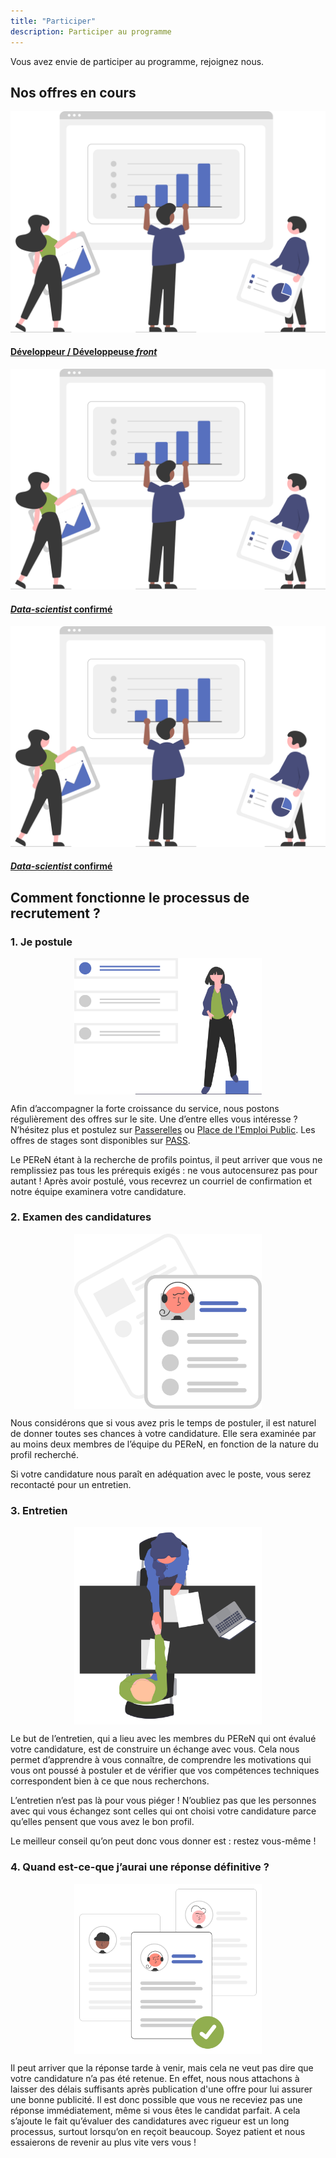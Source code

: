 ```yaml
---
title: "Participer"
description: Participer au programme
---
```


Vous avez envie de participer au programme, rejoignez nous.


## Nos offres en cours

<div class="fr-grid-row fr-grid-row--gutters fr-grid-row--center recrutements fr-my-0">
    <div class="fr-col-6 fr-col-lg-3">
        <div class="fr-tile fr-enlarge-link">
            <div class="fr-tile__img">
                <img src="undraw_Data_re_80ws.svg" class="fr-responsive-img" titre="Développeur / Développeuse front" alt="Développeur / Développeuse front" />
            </div>
            <div class="fr-tile__body">
                <h4 class="fr-tile__title"><a class="fr-tile__link" href="https://passerelles.economie.gouv.fr/offre-de-emploi/emploi-developpeur-front-end-sen-peren-155-h-f_4165.aspx">Développeur / Développeuse <em lang="en">front</em></a></h4>
            </div>
        </div>
    </div>
    <div class="fr-col-6 fr-col-lg-3">
        <div class="fr-tile fr-enlarge-link">
            <div class="fr-tile__img">
                <img src="undraw_Data_re_80ws.svg" class="fr-responsive-img" title="Data-scientist confirmé" alt="Data-scientist confirmé" />
            </div>
            <div class="fr-tile__body">
                <h4 class="fr-tile__title"><a class="fr-tile__link" href="https://passerelles.economie.gouv.fr/offre-de-emploi/emploi-data-scientist-confirme-sen-peren-106-h-f_5373.aspx"><em>Data-scientist</em> confirmé</a></h4>
            </div>
        </div>
    </div>
    <div class="fr-col-6 fr-col-lg-3">
        <div class="fr-tile fr-enlarge-link">
            <div class="fr-tile__img">
                <img src="undraw_Data_re_80ws.svg" class="fr-responsive-img" title="Data-scientist confirmé" alt="Data-scientist confirmé" />
            </div>
            <div class="fr-tile__body">
                <h4 class="fr-tile__title"><a class="fr-tile__link" href="https://passerelles.economie.gouv.fr/offre-de-emploi/emploi-data-scientist-confirme-sen-peren-156-h-f_5372.aspx"><em>Data-scientist</em> confirmé</a></h4>
            </div>
        </div>
    </div>
</div>




## Comment fonctionne le processus de recrutement ?

### 1. Je postule

<img style="max-width: 100%; width: 300px; display: block; margin: auto;" src="undraw_job_offers_kw5d.svg" alt="Illustration pour la section" title="Je postule">

Afin d’accompagner la forte croissance du service, nous postons régulièrement des offres sur le site. Une d’entre elles vous intéresse ? N’hésitez plus et postulez sur [Passerelles][1] ou [Place de l'Emploi Public][2]. Les offres de stages sont disponibles sur [PASS][3].

Le PEReN étant à la recherche de profils pointus, il peut arriver que vous ne remplissiez pas tous les prérequis exigés : ne vous autocensurez pas pour autant ! Après avoir postulé, vous recevrez un courriel de confirmation et notre équipe examinera votre candidature.


[1]: https://passerelles.economie.gouv.fr
[2]: https://place-emploi-public.gouv.fr/
[3]: https://www.pass.fonction-publique.gouv.fr/


### 2. Examen des candidatures

<img style="max-width: 100%; width: 300px; display: block; margin: auto;" src="undraw_Resume_re_hkth.svg" alt="Illustration pour la section" title="Examen des candidatures">

Nous considérons que si vous avez pris le temps de postuler, il est naturel de donner toutes ses chances à votre candidature. Elle sera examinée par au moins deux membres de l’équipe du PEReN, en fonction de la nature du profil recherché.

Si votre candidature nous paraît en adéquation avec le poste, vous serez recontacté pour un entretien.



### 3. Entretien

<img style="max-width: 100%; width: 300px; display: block; margin: auto;" src="../equipe/undraw_interview_rmcf.svg" alt="Illustration pour la section" title="Entretien">

Le but de l’entretien, qui a lieu avec les membres du PEReN qui ont évalué votre candidature, est de construire un échange avec vous. Cela nous permet d’apprendre à vous connaître, de comprendre les motivations qui vous ont poussé à postuler et de vérifier que vos compétences techniques correspondent bien à ce que nous recherchons.

L’entretien n’est pas là pour vous piéger ! N’oubliez pas que les personnes avec qui vous échangez sont celles qui ont choisi votre candidature parce qu’elles pensent que vous avez le bon profil.

Le meilleur conseil qu’on peut donc vous donner est : restez vous-même !



### 4.	Quand est-ce-que j’aurai une réponse définitive ?

<img style="max-width: 100%; width: 300px; display: block; margin: auto;" src="undraw_Hiring_re_yk5n.svg" alt="Illustration pour la section" title="Réponse définitive">

Il peut arriver que la réponse tarde à venir, mais cela ne veut pas dire que votre candidature n’a pas été retenue. En effet, nous nous attachons à laisser des délais suffisants après publication d'une offre pour lui assurer une bonne publicité. Il est donc possible que vous ne receviez pas une réponse immédiatement, même si vous êtes le candidat parfait. A cela s’ajoute le fait qu’évaluer des candidatures avec rigueur est un long processus, surtout lorsqu’on en reçoit beaucoup. Soyez patient et nous essaierons de revenir au plus vite vers vous !

